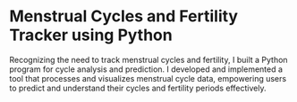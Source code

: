 # Menstrual Cycles and Fertility Tracker using Python
Recognizing the need to track menstrual cycles and fertility, I built a Python program for cycle analysis and prediction. I developed and implemented a tool that processes and visualizes menstrual cycle data, empowering users to predict and understand their cycles and fertility periods effectively.
